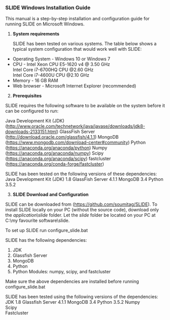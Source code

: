 ### SLIDE Windows Installation Guide

This manual is a step-by-step installation and configuration guide for running SLIDE on Microsoft Windows. 

1. **System requirements**

   SLIDE has been tested on various systems. The table below shows a typical system configuration that would work well with SLIDE:  
  * Operating System    - Windows 10 or Windows 7  
  * CPU                 - Intel Xeon CPU E5-1620 v4 @ 3.50 GHz   
                         Intel Core i7-6700HQ CPU @2.60 GHz     
                         Intel Core i7-4600U CPU @2.10 GHz      
  * Memory              - 16 GB RAM  
  * Web browser         - Microsoft Internet Explorer (recommended)

2. **Prerequisites**

SLIDE requires the following software to be available on the system before it can be configured to run:

Java Development Kit (JDK)	(http://www.oracle.com/technetwork/java/javase/downloads/jdk8-downloads-2133151.html)
GlassFish Server		(http://download.oracle.com/glassfish/4.1.1)
MongoDB				(https://www.mongodb.com/download-center#community)
Python				(https://anaconda.org/anaconda/python)
Numpy				(https://anaconda.org/anaconda/numpy)
Scipy				(https://anaconda.org/anaconda/scipy)
fastcluster			(https://anaconda.org/conda-forge/fastcluster)

SLIDE has been tested on the following versions of these dependencies:
Java Development Kit (JDK)	1.8
GlassFish Server		4.1.1
MongoDB				3.4
Python				3.5.2

3. **SLIDE Download and Configuration**

SLIDE can be downloaded from (https://github.com/soumitag/SLIDE). To install SLIDE locally on your PC (without the source code), download only the *application\slide* folder. Let the *slide* folder be located on your PC at C:\my favourite software\slide. 



To set up SLIDE run configure_slide.bat

SLIDE has the following dependencies:
1. JDK
2. Glassfish Server
3. MongoDB
4. Python
5. Python Modules: numpy, scipy, and fastcluster

Make sure the above dependencies are installed before running configure_slide.bat

SLIDE has been tested using the following versions of the dependencies:
JDK			1.8
Glassfish Server	4.1.1
MongoDB			3.4
Python			3.5.2
Numpy			
Scipy			
Fastcluster		
